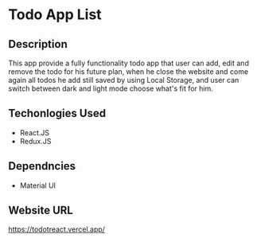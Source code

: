 # Todo App List 

## Description 

This app provide a fully functionality todo app that user can add, edit and remove the todo for his future plan, when he close the website and come again all todos he add still saved by using Local Storage, and user can switch between dark and light mode choose what's fit for him.

## Techonlogies Used 

- React.JS
- Redux.JS


## Dependncies 
- Material UI

## Website URL
https://todotreact.vercel.app/
